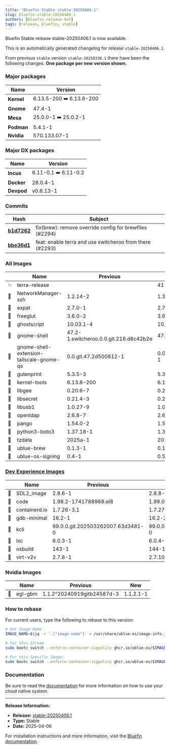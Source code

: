 ```yaml
---
title: "Bluefin Stable stable-20250406.1"
slug: bluefin-stable-20250406.1
authors: [bluefin-release-bot]
tags: [release, bluefin, stable]
---
```


Bluefin Stable release stable-20250406.1 is now available.

<!--truncate-->

This is an automatically generated changelog for release `stable-20250406.1`.

From previous `stable` version `stable-20250330.1` there have been the following changes. **One package per new version shown.**

### Major packages

| Name       | Version                  |
| ---------- | ------------------------ |
| **Kernel** | 6.13.5-200 ➡️ 6.13.6-200 |
| **Gnome**  | 47.4-1                   |
| **Mesa**   | 25.0.0-1 ➡️ 25.0.2-1     |
| **Podman** | 5.4.1-1                  |
| **Nvidia** | 570.133.07-1             |

### Major DX packages

| Name       | Version              |
| ---------- | -------------------- |
| **Incus**  | 6.11-0.1 ➡️ 6.11-0.2 |
| **Docker** | 28.0.4-1             |
| **Devpod** | v0.6.13-1            |

### Commits

| Hash                                                                                               | Subject                                                  |
| -------------------------------------------------------------------------------------------------- | -------------------------------------------------------- |
| **[b1d7262](https://github.com/ublue-os/bluefin/commit/b1d7262e6000c2f0080e0ec5393caac301b5a940)** | fix(brew): remove override config for brewfiles (#2294)  |
| **[bbe36d1](https://github.com/ublue-os/bluefin/commit/bbe36d162aec25f1ff0f1614cf688420e112376c)** | feat: enable terra and use switcheroo from there (#2293) |

### All Images

|     | Name                                     | Previous                               | New                   |
| --- | ---------------------------------------- | -------------------------------------- | --------------------- |
| ✨  | terra-release                            |                                        | 41-4                  |
| 🔄  | NetworkManager-ssh                       | 1.2.14-2                               | 1.3.1-1               |
| 🔄  | expat                                    | 2.7.0-1                                | 2.7.1-1               |
| 🔄  | freeglut                                 | 3.6.0-2                                | 3.6.0-4               |
| 🔄  | ghostscript                              | 10.03.1-4                              | 10.03.1-5             |
| 🔄  | gnome-shell                              | 47.2-1.switcheroo.0.0.git.218.d8c42b2e | 47.4-1.switcheroo     |
| 🔄  | gnome-shell-extension-tailscale-gnome-qs | 0.0.git.47.2d500612-1                  | 0.0.git.51.a2270bae-1 |
| 🔄  | gutenprint                               | 5.3.5-3                                | 5.3.5-4               |
| 🔄  | kernel-tools                             | 6.13.8-200                             | 6.13.9-200            |
| 🔄  | libgee                                   | 0.20.6-7                               | 0.20.8-1              |
| 🔄  | libsecret                                | 0.21.4-3                               | 0.21.7-1              |
| 🔄  | libusb1                                  | 1.0.27-9                               | 1.0.28-2              |
| 🔄  | openldap                                 | 2.6.8-7                                | 2.6.9-1               |
| 🔄  | pango                                    | 1.54.0-2                               | 1.56.3-1              |
| 🔄  | python3-boto3                            | 1.37.18-1                              | 1.37.25-1             |
| 🔄  | tzdata                                   | 2025a-1                                | 2025b-1               |
| 🔄  | ublue-brew                               | 0.1.3-1                                | 0.1.3-2               |
| 🔄  | ublue-os-signing                         | 0.4-1                                  | 0.5-1                 |

### [Dev Experience Images](https://docs.projectbluefin.io/bluefin-dx)

|     | Name          | Previous                          | New                               |
| --- | ------------- | --------------------------------- | --------------------------------- |
| 🔄  | SDL2_image    | 2.8.6-1                           | 2.8.8-1                           |
| 🔄  | code          | 1.98.2-1741788968.el8             | 1.99.0-1743632525.el8             |
| 🔄  | containerd.io | 1.7.26-3.1                        | 1.7.27-3.1                        |
| 🔄  | gdb-minimal   | 16.2-1                            | 16.2-2                            |
| 🔄  | kcli          | 99.0.0.git.202503262007.63d3481-0 | 99.0.0.git.202504041447.207141c-0 |
| 🔄  | lxc           | 6.0.3-1                           | 6.0.4-0.1                         |
| 🔄  | osbuild       | 143-1                             | 144-1                             |
| 🔄  | virt-v2v      | 2.7.8-1                           | 2.7.10-1                          |

### Nvidia Images

|     | Name    | Previous                   | New       |
| --- | ------- | -------------------------- | --------- |
| 🔄  | egl-gbm | 1.1.2^20240919gitb24587d-3 | 1.1.2.1-1 |

### How to rebase

For current users, type the following to rebase to this version:

```bash
# Get Image Name
IMAGE_NAME=$(jq -r '.["image-name"]' < /usr/share/ublue-os/image-info.json)

# For this Stream
sudo bootc switch --enforce-container-sigpolicy ghcr.io/ublue-os/$IMAGE_NAME:stable

# For this Specific Image:
sudo bootc switch --enforce-container-sigpolicy ghcr.io/ublue-os/$IMAGE_NAME:stable-20250406.1
```

### Documentation

Be sure to read the [documentation](https://docs.projectbluefin.io/) for more information
on how to use your cloud native system.

---

**Release Information:**

- **Release:** [stable-20250406.1](https://github.com/ublue-os/bluefin/releases/tag/stable-20250406.1)
- **Type:** Stable
- **Date:** 2025-04-06

For installation instructions and more information, visit the [Bluefin documentation](https://docs.projectbluefin.io/).
